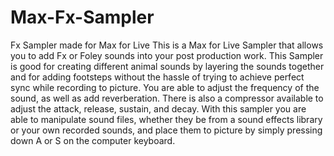 # Max-Fx-Sampler
Fx Sampler made for Max for Live 
This is a Max for Live Sampler that allows you to add Fx or Foley sounds into your post production work. This Sampler is good for creating different animal sounds by layering the sounds together and for adding footsteps without the hassle of trying to achieve perfect sync while recording to picture. You are able to adjust the frequency of the sound, as well as add reverberation. There is also a compressor available to adjust the attack, release, sustain, and decay. With this sampler you are able to manipulate sound files, whether they be from a sound effects library or your own recorded sounds, and place them to picture by simply pressing down A or S on the computer keyboard.
